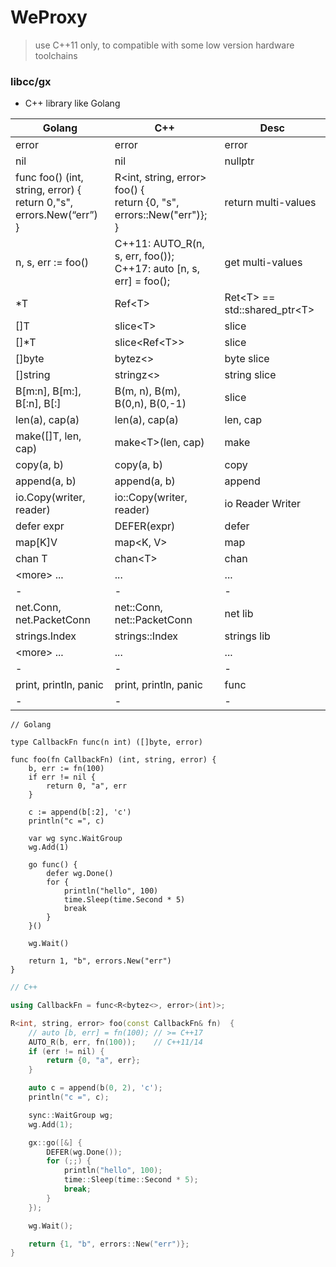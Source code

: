 # WeProxy

> use  C++11 only, to compatible with some low version hardware toolchains



### libcc/gx

* C++ library like Golang

| Golang                                                       | C++                                                          | Desc                          |
| ------------------------------------------------------------ | ------------------------------------------------------------ | -------------------------------- |
| error                                                        | error                                                        | error                            |
| nil                                                          | nil                                                          | nullptr                          |
| func foo() (int, string, error) { <br /> return 0,"s", errors.New(“err”) <br />} | R<int, string, error> foo() { <br />return {0, "s", errors::New("err")};<br /> } | return multi-values              |
| n, s, err := foo()                                           | C++11:   AUTO_R(n, s, err, foo());<br />C++17:   auto [n, s, err] = foo(); | get multi-values                 |
| *T                                                           | Ref\<T\>                                                     | Ret\<T\> == std::shared_ptr\<T\> |
| []T                                                          | slice\<T\>                                                   | slice                            |
| []*T                                                         | slice\<Ref\<T\>\>                                            | slice                            |
| []byte                                                       | bytez\<\>                                                    | byte slice                       |
| []string                                                       | stringz\<\>                                                    | string slice                       |
| B[m:n], B[m:], B[:n], B[:]                                   | B(m, n), B(m), B(0,n), B(0,-1)                               | slice                            |
| len(a), cap(a)                                               | len(a), cap(a)                                               | len, cap                         |
| make([]T, len, cap)                                          | make\<T\>(len, cap)                                          | make                             |
| copy(a, b)                                                   | copy(a, b)                                                   | copy                             |
| append(a, b)                                                 | append(a, b)                                                 | append                           |
| io.Copy(writer, reader)                                      | io::Copy(writer, reader)                                     | io Reader Writer                 |
| defer expr                                                   | DEFER(expr)                                                  | defer                            |
| map[K]V                                                      | map\<K, V\>                                                  | map                              |
| chan T                                                       | chan\<T\>                                                    | chan                             |
| \<more\> ...                                                 | ...                                                          | ...                              |
| - | - | - |
| net.Conn, net.PacketConn                                     | net::Conn, net::PacketConn                                   | net lib                          |
| strings.Index                                                | strings::Index                                               | strings lib                      |
| \<more\> ...                                                 | ...                                                          | ...                              |
| - | - | - |
| print, println, panic                                        | print, println, panic                                        | func                             |
| - | - | - |



```golang
// Golang

type CallbackFn func(n int) ([]byte, error)

func foo(fn CallbackFn) (int, string, error) {
    b, err := fn(100)
    if err != nil {
        return 0, "a", err
    }

    c := append(b[:2], 'c')
    println("c =", c)

    var wg sync.WaitGroup
    wg.Add(1)

    go func() {
        defer wg.Done()
        for {
            println("hello", 100)
            time.Sleep(time.Second * 5)
            break
        }
    }()

    wg.Wait()

    return 1, "b", errors.New("err")
}
```



```c++
// C++

using CallbackFn = func<R<bytez<>, error>(int)>;

R<int, string, error> foo(const CallbackFn& fn)  {
    // auto [b, err] = fn(100); // >= C++17
    AUTO_R(b, err, fn(100));    // C++11/14
    if (err != nil) {
        return {0, "a", err};
    }

    auto c = append(b(0, 2), 'c');
    println("c =", c);

    sync::WaitGroup wg;
    wg.Add(1);

    gx::go([&] {
        DEFER(wg.Done());
        for (;;) {
            println("hello", 100);
            time::Sleep(time::Second * 5);
            break;
        }
    });

    wg.Wait();

    return {1, "b", errors::New("err")};
}
```

